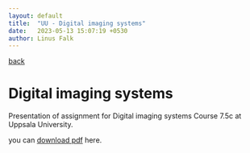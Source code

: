 ```yaml
---
layout: default
title:  "UU - Digital imaging systems"
date:   2023-05-13 15:07:19 +0530
author: Linus Falk
---
```


[back](https://falk0.github.io/)

# Digital imaging systems
Presentation of assignment for Digital imaging systems Course 7.5c at Uppsala University.

you can [download pdf](https://Falk0.github.io/presentations/presentation_hyperspectral.pdf) here.



<object data="{{ site.url }}{{ https://Falk0.github.io }}/presentations/presentation_hyperspectral.pdf" width="1000" height="1000" type="application/pdf"></object>